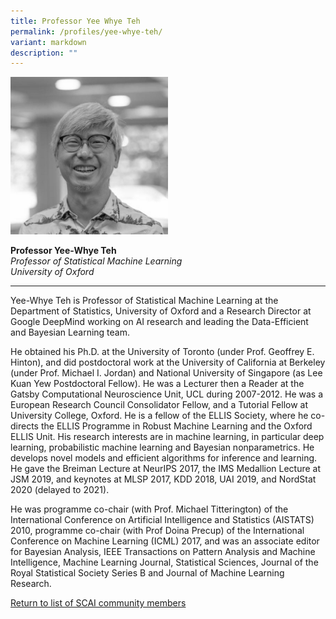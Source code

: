 ```yaml
---
title: Professor Yee Whye Teh
permalink: /profiles/yee-whye-teh/
variant: markdown
description: ""
---
```

<div style="width:50%"><img src="/images/People/yee_whye_teh.jpeg" alt="Professor Yee-Whye Teh"></div>

**Professor Yee-Whye Teh**<br>*Professor of Statistical Machine Learning*<br>*University of Oxford*<br>

---

Yee-Whye Teh is Professor of Statistical Machine Learning at the Department of Statistics, University of Oxford and a Research Director at Google DeepMind working on AI research and leading the Data-Efficient and Bayesian Learning team. 

He obtained his Ph.D. at the University of Toronto (under Prof. Geoffrey E. Hinton), and did postdoctoral work at the University of California at Berkeley (under Prof. Michael I. Jordan) and National University of Singapore (as Lee Kuan Yew Postdoctoral Fellow). He was a Lecturer then a Reader at the Gatsby Computational Neuroscience Unit, UCL during 2007-2012. He was a European Research Council Consolidator Fellow, and a Tutorial Fellow at University College, Oxford. He is a fellow of the ELLIS Society, where he co-directs the ELLIS Programme in Robust Machine Learning and the Oxford ELLIS Unit. His research interests are in machine learning, in particular deep learning, probabilistic machine learning and Bayesian nonparametrics. He develops novel models and efficient algorithms for inference and learning. He gave the Breiman Lecture at NeurIPS 2017, the IMS Medallion Lecture at JSM 2019, and keynotes at MLSP 2017, KDD 2018, UAI 2019, and NordStat 2020 (delayed to 2021). 

He was programme co-chair (with Prof. Michael Titterington) of the International Conference on Artificial Intelligence and Statistics (AISTATS) 2010, programme co-chair (with Prof Doina Precup) of the International Conference on Machine Learning (ICML) 2017, and was an associate editor for Bayesian Analysis, IEEE Transactions on Pattern Analysis and Machine Intelligence, Machine Learning Journal, Statistical Sciences, Journal of the Royal Statistical Society Series B and Journal of Machine Learning Research.

[Return to list of SCAI community members](/community)